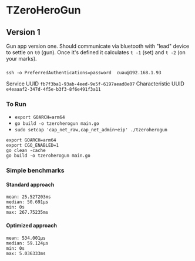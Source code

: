 # TZeroHeroGun

## Version 1

Gun app version one. Should communicate via bluetooth with "lead" device
to settle on `t0` (gun). Once it's defined it calculates `t -1` (set) and
`t -2` (on your marks). 

###
`ssh -o PreferredAuthentications=password  cuau@192.168.1.93`


Service UUID `fb7f3ba1-93ab-4eed-9e5f-6197aead8e07`
Characteristic UUID `e4eaaaf2-347d-4f5e-b3f3-8f6e491f3a11`

### To Run 
- `export GOARCH=arm64`
- `go build -o tzeroherogun main.go`
- `sudo setcap 'cap_net_raw,cap_net_admin+eip' ./tzeroherogun`

```
export GOARCH=arm64
export CGO_ENABLED=1
go clean -cache
go build -o tzeroherogun main.go

```

### Simple benchmarks

#### Standard approach
```
mean: 25.527203ms
median: 50.691µs
min: 0s
max: 267.75235ms
```

#### Optimized approach 
```
mean: 534.001µs
median: 59.124µs
min: 0s
max: 5.036333ms
```
